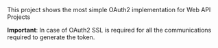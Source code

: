 This project shows the most simple OAuth2 implementation for Web API Projects

**Important**: In case of OAuth2 SSL is required for all the communications required to generate the token. 
